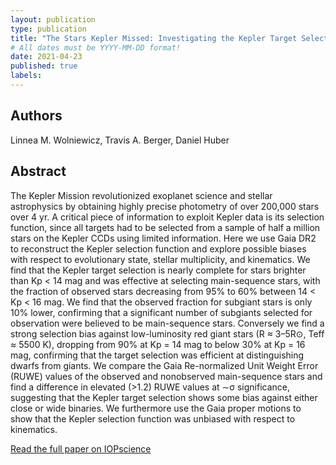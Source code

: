 ```yaml
---
layout: publication
type: publication
title: "The Stars Kepler Missed: Investigating the Kepler Target Selection Function Using Gaia DR2"
# All dates must be YYYY-MM-DD format!
date: 2021-04-23
published: true
labels:
---
```


## Authors

Linnea M. Wolniewicz, Travis A. Berger, Daniel Huber

## Abstract

The Kepler Mission revolutionized exoplanet science and stellar astrophysics by obtaining highly precise photometry of over 200,000 stars over 4 yr. A critical piece of information to exploit Kepler data is its selection function, since all targets had to be selected from a sample of half a million stars on the Kepler CCDs using limited information. Here we use Gaia DR2 to reconstruct the Kepler selection function and explore possible biases with respect to evolutionary state, stellar multiplicity, and kinematics. We find that the Kepler target selection is nearly complete for stars brighter than Kp < 14 mag and was effective at selecting main-sequence stars, with the fraction of observed stars decreasing from 95% to 60% between 14 < Kp < 16 mag. We find that the observed fraction for subgiant stars is only 10% lower, confirming that a significant number of subgiants selected for observation were believed to be main-sequence stars. Conversely we find a strong selection bias against low-luminosity red giant stars (R ≈ 3–5R⊙, Teff ≈ 5500 K), dropping from 90% at Kp = 14 mag to below 30% at Kp = 16 mag, confirming that the target selection was efficient at distinguishing dwarfs from giants. We compare the Gaia Re-normalized Unit Weight Error (RUWE) values of the observed and nonobserved main-sequence stars and find a difference in elevated (>1.2) RUWE values at ∼σ significance, suggesting that the Kepler target selection shows some bias against either close or wide binaries. We furthermore use the Gaia proper motions to show that the Kepler selection function was unbiased with respect to kinematics.

[Read the full paper on IOPscience](https://iopscience.iop.org/article/10.3847/1538-3881/abee1d)